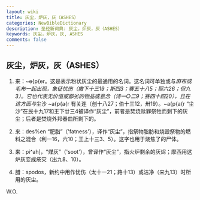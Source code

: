 ```yaml
---
layout: wiki
title: 灰尘，炉灰，灰（ASHES）
categories: NewBibleDictionary
description: 圣经新词典: 灰尘，炉灰，灰（ASHES）
keywords: 灰尘，炉灰，灰, ASHES
comments: false
---
```


## 灰尘，炉灰，灰（ASHES）

1. 来：~e{p{er。这是表示粉状灰尘的最通用的名词。这名词可单独或与*麻布或毛布一起出现，象征忧伤（撒下十三19；斯四3；赛五十八5；耶六26；但九3）。它也代表无价值或鄙劣的物品或意念（诗一○二9；赛四十四20），且在这方面与*尘沙 ~a{p{a{r 有关连（创十八27；伯十三12，卅19）。~a{p{a{r “尘沙”在民十九17和王下廿三4被译作“灰尘”，前者是焚烧赎罪祭牲而剩下的灰尘；后者是焚烧外邦器皿所剩下的。

2. 来：des%en “肥脂”（'fatness'），译作“灰尘”，指祭物脂肪和烧毁祭物的燃料之混合（利一16，六10；王上十三3、5）。这字也用于烧焦了的尸体。

3. 来：pi^ah]，“煤灰”（'soot'），曾译作“灰尘”，指火炉剩余的灰烬；摩西用这炉灰变成疮灾（出九8、10）。

4. 腊：spodos，新约中用作忧伤（太十一21；路十13）或洁净（来九13）时所用的灰尘。

W.O.






